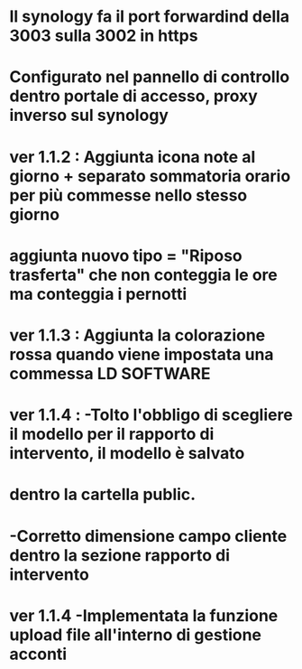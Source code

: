  # Il synology fa il port forwardind della 3003 sulla 3002 in https
 # Configurato nel pannello di controllo dentro portale di accesso, proxy inverso sul synology

# ver 1.1.2 : Aggiunta icona note al giorno + separato sommatoria orario per più commesse nello stesso giorno
#             aggiunta nuovo tipo = "Riposo trasferta" che non conteggia le ore ma conteggia i pernotti   
# ver 1.1.3 : Aggiunta la colorazione rossa quando viene impostata una commessa LD SOFTWARE  
# ver 1.1.4 : -Tolto l'obbligo di scegliere il modello per il rapporto di intervento, il modello è salvato
#              dentro la cartella public.
#             -Corretto dimensione campo cliente dentro la sezione rapporto di intervento
# ver 1.1.4   -Implementata la funzione upload file all'interno di gestione acconti